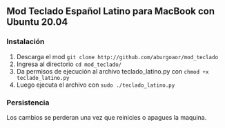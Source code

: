 ## Mod Teclado Español Latino para MacBook con Ubuntu 20.04
### Instalación

1. Descarga el mod `git clone http://github.com/aburgoaor/mod_teclado`
2. Ingresa al directorio `cd mod_teclado/`
3. Da permisos de ejecución al archivo teclado_latino.py con `chmod +x teclado_latino.py`
4. Luego ejecuta el archivo con `sudo ./teclado_latino.py`

### Persistencia

Los cambios se perderan una vez que reinicies o apagues la maquina.
